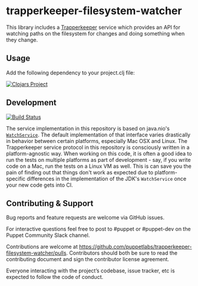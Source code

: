 # trapperkeeper-filesystem-watcher

This library includes a [Trapperkeeper](https://github.com/puppetlabs/trapperkeeper)
service which provides an API for watching paths on the filesystem for changes
and doing something when they change.

## Usage

Add the following dependency to your project.clj file:

[![Clojars Project](https://img.shields.io/clojars/v/puppetlabs/trapperkeeper-filesystem-watcher.svg)](https://clojars.org/puppetlabs/trapperkeeper-filesystem-watcher)

## Development

[![Build Status](https://travis-ci.org/puppetlabs/trapperkeeper-filesystem-watcher.svg?branch=master)](https://travis-ci.org/puppetlabs/trapperkeeper-filesystem-watcher)

The service implementation in this repository is based on java.nio's
[`WatchService`](https://docs.oracle.com/javase/8/docs/api/java/nio/file/WatchService.html).
The default implementation of that interface varies drastically in behavior
between certain platforms, especially Mac OSX and Linux.  The Trapperkeeper
service protocol in this repository is consciously written in a
platform-agnostic way.  When working on this code, it is often a good idea to
run the tests on multiple platforms as part of development - say, if you write
code on a Mac, run the tests on a Linux VM as well.  This is can save you the
pain of finding out that things don't work as expected due to platform-specific
differences in the implementation of the JDK's `WatchService` once your new
code gets into CI.

## Contributing & Support

Bug reports and feature requests are welcome via GitHub issues.

For interactive questions feel free to post to #puppet or #puppet-dev on the Puppet Community Slack channel.

Contributions are welcome at https://github.com/puppetlabs/trapperkeeper-filesystem-watcher/pulls. Contributors should both be sure to read the contributing document and sign the contributor license agreement.

Everyone interacting with the project’s codebase, issue tracker, etc is expected to follow the code of conduct.